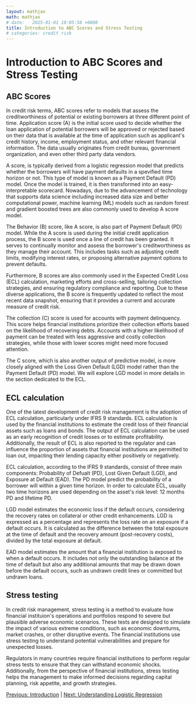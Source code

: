 ```yaml
---
layout: mathjax
math: mathjax
# date:   2025-01-01 10:05:58 +0800
title: Introduction to ABC Scores and Stress Testing
# categories: credit risk
---
```


# Introduction to ABC Scores and Stress Testing

## ABC Scores
In credit risk terms, ABC scores refer to models that assess the creditworthiness of potential or existing borrowers at three different point of time. Application score (A) is the initial score used to decide whether the loan application of potential borrowers will be approved or rejected based on their data that is available at the time of application such as applicant's credit history, income, employment status, and other relevant financial information. The data usually originates from credit bureau, government organization, and even other third party data vendors. 

A score, is typically derived from a logistic regression model that predicts whether the borrowers will have payment defaults in a spevified time horizon or not. This type of model is known as a Payment Default (PD) model. Once the model is trained, it is then transformed into an easy-interpretable scorecard. Nowadays, due to the advancement of technology that supports data science including increased data size and better computational power, machine learning (ML) models such as random forest and gradient boosted trees are also commonly used to develop A score model.

The Behavior (B) score, like A score, is also part of Payment Default (PD) model. While the A score is used during the initial credit application process, the B score is used once a line of credit has been granted. It serves to continually monitor and assess the borrower's creditworthiness as they manage their account. This includes tasks such as adjusting credit limits, modifying interest rates, or proposing alternative payment options to prevent defaults.

Furthermore, B scores are also commonly used in the Expected Credit Loss (ECL) calculation, marketing efforts and cross-selling, tailoring collection strategies, and ensuring regulatory compliance and reporting. Due to these diverse applications, the B score is frequently updated to reflect the most recent data snapshot, ensuring that it provides a current and accurate measure of credit risk.

The collection (C) score is used for accounts with payment delinquency. This score helps financial institutions prioritize their collection efforts based on the likelihood of recovering debts. Accounts with a higher likelihood of payment can be treated with less aggressive and costly collection strategies, while those with lower scores might need more focused attention.

The C score, which is also another output of predictive model, is more closely aligned with the Loss Given Default (LGD) model rather than the Payment Default (PD) model. We will explore LGD model in more details in the section dedicated to the ECL.

## ECL calculation
One of the latest development of credit risk management is the adoption of ECL calculation, particularly under IFRS 9 standards. ECL calculation is used by the financial institutions to estimate the credit loss of their financial assets such as loans and bonds. The output of ECL calculation can be used as an early recognition of credit losses or to estimate profitability. Additionally, the result of ECL is also reported to the regulator and can influence the proportion of assets that financial institutions are permitted to loan out, impacting their lending capacity either positively or negatively.

ECL calculation, according to the IFRS 9 standards, consist of three main components: Probability of Defualt (PD), Lost Given Default (LGD), and Exposure at Default (EAD). The PD model predict the probability of a borrower will within a given time horizon. In order to calculate ECL, usually two time horizons are used depending on the asset's risk level: 12 months PD and lifetime PD.

LGD model estimates the economic loss if the default occurs, considering the recovery rates on collateral or other credit enhancements. LGD is expressed as a percentage and represents the loss rate on an exposure if a default occurs. It is calculated as the difference between the total exposure at the time of default and the recovery amount (post-recovery costs), divided by the total exposure at default.

EAD model estimates the amount that a financial institution is exposed to when a default occurs. It includes not only the outstanding balance at the time of default but also any additional amounts that may be drawn down before the default occurs, such as undrawn credit lines or committed but undrawn loans.

## Stress testing
In credit risk management, stress testing is a method to evaluate how financial instituion's operations and portfolios respond to severe but plausible adverse economic scenarios. These tests are designed to simulate the impact of various extreme conditions, such as economic downturns, market crashes, or other disruptive events. The financial institutions use stress testing to understand potential vulnerabilities and prepare for unexpected losses. 

Regulators in many countries require  financial institutions to perform regular stress tests to ensure that they can withstand economic shocks. Additionally, from the perspective of financial institutions, stress testing helps the management to make informed decisions regarding capital planning, risk appetite, and growth strategies.

[Previous: Introduction](./index.md) | [Next: Understanding Logistic Regression](./logistic-regression-modelling.md)